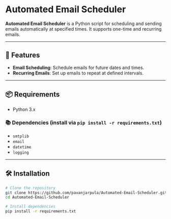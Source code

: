 # Automated Email Scheduler

**Automated Email Scheduler** is a Python script for scheduling and sending emails automatically at specified times. It supports one-time and recurring emails.

---

## 🚀 Features
- **Email Scheduling**: Schedule emails for future dates and times.
- **Recurring Emails**: Set up emails to repeat at defined intervals.

---

## 📦 Requirements
- Python 3.x

### 📚 Dependencies (install via `pip install -r requirements.txt`)
- `smtplib`
- `email`
- `datetime`
- `logging`

---

## 🛠️ Installation

```bash
# Clone the repository
git clone https://github.com/pavanjarpula/Automated-Email-Scheduler.git
cd Automated-Email-Scheduler

# Install dependencies
pip install -r requirements.txt